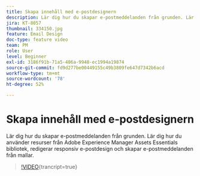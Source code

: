 ```yaml
---
title: Skapa innehåll med e-postdesignern
description: Lär dig hur du skapar e-postmeddelanden från grunden. Lär dig hur du använder resurser från AEM Assets Essentials-biblioteket, redigerar den responsiva e-postdesignen och skapar e-postmeddelanden från mallar med vår Journey Optimizer-supportvideo.
jira: KT-8057
thumbnail: 334150.jpg
feature: Email Design
doc-type: feature video
team: PM
role: User
level: Beginner
exl-id: 3186f91b-71a5-486a-9948-ec1994a19874
source-git-commit: fd9d277be00449155c49b3809fe647d7342b6acd
workflow-type: tm+mt
source-wordcount: '78'
ht-degree: 52%

---
```


# Skapa innehåll med e-postdesignern

Lär dig hur du skapar e-postmeddelanden från grunden. Lär dig hur du använder resurser från Adobe Experience Manager Assets Essentials bibliotek, redigerar responsiv e-postdesign och skapar e-postmeddelanden från mallar.

>[!VIDEO](https://video.tv.adobe.com/v/334150?quality=12&learn=on){trancript=true}


